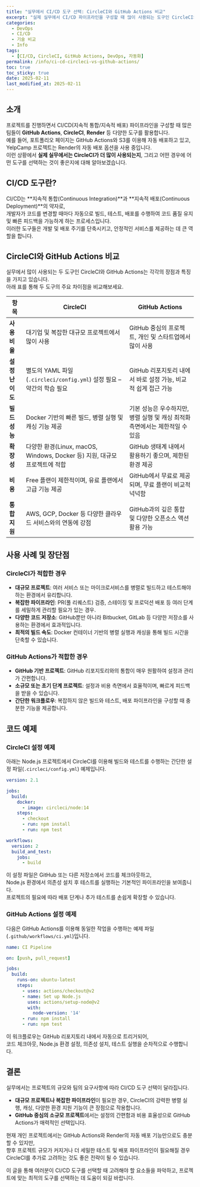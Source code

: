 ```yaml
---
title: "실무에서 CI/CD 도구 선택: CircleCI와 GitHub Actions 비교"
excerpt: "실제 실무에서 CI/CD 파이프라인을 구성할 때 많이 사용되는 도구인 CircleCI와 GitHub Actions의 장단점을 비교하고, 각 도구의 특성과 사용 사례에 대해 자세히 설명합니다."
categories:
  - DevOps
  - CI/CD
  - 기술 비교
  - Info
tags:
  - [CI/CD, CircleCI, GitHub Actions, DevOps, 자동화]
permalink: /info/ci-cd-circleci-vs-github-actions/
toc: true
toc_sticky: true
date: 2025-02-11
last_modified_at: 2025-02-11
---
```


## 소개

프로젝트를 진행하면서 CI/CD(지속적 통합/지속적 배포) 파이프라인을 구성할 때 많은 팀들이 **GitHub Actions**, **CircleCI**, **Render** 등 다양한 도구를 활용합니다.  
예를 들어, 포트폴리오 페이지는 GitHub Actions와 S3를 이용해 자동 배포하고 있고, YelpCamp 프로젝트는 Render의 자동 배포 옵션을 사용 중입니다.  
이런 상황에서 **실제 실무에서는 CircleCI가 더 많이 사용되는지**, 그리고 어떤 경우에 어떤 도구를 선택하는 것이 좋은지에 대해 알아보겠습니다.

## CI/CD 도구란?

CI/CD는 **지속적 통합(Continuous Integration)**과 **지속적 배포(Continuous Deployment)**의 약자로,  
개발자가 코드를 변경할 때마다 자동으로 빌드, 테스트, 배포를 수행하여 코드 품질 유지 및 빠른 피드백을 가능하게 하는 프로세스입니다.  
이러한 도구들은 개발 및 배포 주기를 단축시키고, 안정적인 서비스를 제공하는 데 큰 역할을 합니다.

## CircleCI와 GitHub Actions 비교

실무에서 많이 사용되는 두 도구인 CircleCI와 GitHub Actions는 각각의 장점과 특징을 가지고 있습니다.  
아래 표를 통해 두 도구의 주요 차이점을 비교해보세요.

| 항목                | **CircleCI**                                                     | **GitHub Actions**                                                  |
|---------------------|------------------------------------------------------------------|---------------------------------------------------------------------|
| **사용 비율**       | 대기업 및 복잡한 대규모 프로젝트에서 많이 사용                   | GitHub 중심의 프로젝트, 개인 및 스타트업에서 많이 사용               |
| **설정 난이도**     | 별도의 YAML 파일(`.circleci/config.yml`) 설정 필요 – 약간의 학습 필요 | GitHub 리포지토리 내에서 바로 설정 가능, 비교적 쉽게 접근 가능           |
| **빌드 성능**       | Docker 기반의 빠른 빌드, 병렬 실행 및 캐싱 기능 제공               | 기본 성능은 우수하지만, 병렬 실행 및 캐싱 최적화 측면에서는 제한적일 수 있음 |
| **확장성**          | 다양한 환경(Linux, macOS, Windows, Docker 등) 지원, 대규모 프로젝트에 적합 | GitHub 생태계 내에서 활용하기 좋으며, 제한된 환경 제공                  |
| **비용**            | Free 플랜이 제한적이며, 유료 플랜에서 고급 기능 제공                 | GitHub에서 무료로 제공되며, 무료 플랜이 비교적 넉넉함                  |
| **통합 지원**       | AWS, GCP, Docker 등 다양한 클라우드 서비스와의 연동에 강점            | GitHub과의 깊은 통합 및 다양한 오픈소스 액션 활용 가능                    |

## 사용 사례 및 장단점

### CircleCI가 적합한 경우

- **대규모 프로젝트**: 여러 서비스 또는 마이크로서비스를 병렬로 빌드하고 테스트해야 하는 환경에서 유리합니다.
- **복잡한 파이프라인**: PR(풀 리퀘스트) 검증, 스테이징 및 프로덕션 배포 등 여러 단계를 세밀하게 관리할 필요가 있는 경우.
- **다양한 코드 저장소**: GitHub뿐만 아니라 Bitbucket, GitLab 등 다양한 저장소를 사용하는 환경에서 효과적입니다.
- **최적의 빌드 속도**: Docker 컨테이너 기반의 병렬 실행과 캐싱을 통해 빌드 시간을 단축할 수 있습니다.

### GitHub Actions가 적합한 경우

- **GitHub 기반 프로젝트**: GitHub 리포지토리와의 통합이 매우 원활하여 설정과 관리가 간편합니다.
- **소규모 또는 초기 단계 프로젝트**: 설정과 비용 측면에서 효율적이며, 빠르게 피드백을 받을 수 있습니다.
- **간단한 워크플로우**: 복잡하지 않은 빌드와 테스트, 배포 파이프라인을 구성할 때 충분한 기능을 제공합니다.

## 코드 예제

### CircleCI 설정 예제

아래는 Node.js 프로젝트에서 CircleCI를 이용해 빌드와 테스트를 수행하는 간단한 설정 파일(`.circleci/config.yml`) 예제입니다.

```yaml
version: 2.1

jobs:
  build:
    docker:
      - image: circleci/node:14
    steps:
      - checkout
      - run: npm install
      - run: npm test

workflows:
  version: 2
  build_and_test:
    jobs:
      - build
```

이 설정 파일은 GitHub 또는 다른 저장소에서 코드를 체크아웃하고,  
Node.js 환경에서 의존성 설치 후 테스트를 실행하는 기본적인 파이프라인을 보여줍니다.  
프로젝트의 필요에 따라 배포 단계나 추가 테스트를 손쉽게 확장할 수 있습니다.

### GitHub Actions 설정 예제

다음은 GitHub Actions를 이용해 동일한 작업을 수행하는 예제 파일(`.github/workflows/ci.yml`)입니다.

```yaml
name: CI Pipeline

on: [push, pull_request]

jobs:
  build:
    runs-on: ubuntu-latest
    steps:
      - uses: actions/checkout@v2
      - name: Set up Node.js
        uses: actions/setup-node@v2
        with:
          node-version: '14'
      - run: npm install
      - run: npm test
```

이 워크플로우는 GitHub 리포지토리 내에서 자동으로 트리거되어,  
코드 체크아웃, Node.js 환경 설정, 의존성 설치, 테스트 실행을 순차적으로 수행합니다.

## 결론

실무에서는 프로젝트의 규모와 팀의 요구사항에 따라 CI/CD 도구 선택이 달라집니다.

- **대규모 프로젝트나 복잡한 파이프라인**이 필요한 경우, CircleCI의 강력한 병렬 실행, 캐싱, 다양한 환경 지원 기능이 큰 장점으로 작용합니다.
- **GitHub 중심의 소규모 프로젝트**에서는 설정의 간편함과 비용 효율성으로 GitHub Actions가 매력적인 선택입니다.

현재 개인 프로젝트에서는 GitHub Actions와 Render의 자동 배포 기능만으로도 충분할 수 있지만,  
향후 프로젝트 규모가 커지거나 더 세밀한 테스트 및 배포 파이프라인이 필요해질 경우 CircleCI를 추가로 고려하는 것도 좋은 전략이 될 수 있습니다.

이 글을 통해 여러분이 CI/CD 도구를 선택할 때 고려해야 할 요소들을 파악하고, 프로젝트에 맞는 최적의 도구를 선택하는 데 도움이 되길 바랍니다.

